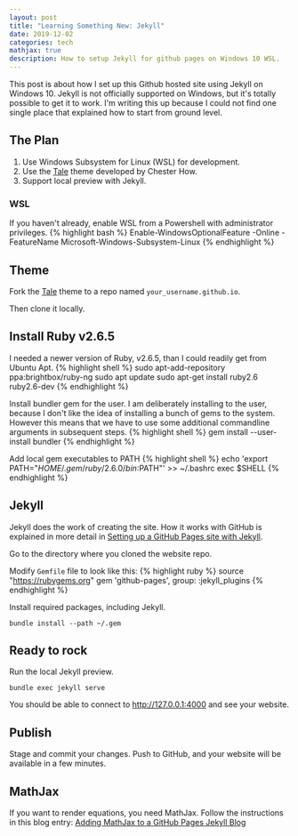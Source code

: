 ```yaml
---
layout: post
title: "Learning Something New: Jekyll"
date: 2019-12-02
categories: tech
mathjax: true
description: How to setup Jekyll for github pages on Windows 10 WSL.
---
```

This post is about how I set up this Github hosted site using Jekyll on Windows 10.  Jekyll is not officially supported on Windows, but it's totally possible to get it to work.  I'm writing this up because I could not find one single place that explained how to start from ground level.

## The Plan
1. Use Windows Subsystem for Linux (WSL) for development.
2. Use the [Tale][tale-url] theme developed by Chester How.
3. Support local preview with Jekyll.

### WSL
If you haven't already, enable WSL from a Powershell with administrator privileges.
{% highlight bash %}
Enable-WindowsOptionalFeature -Online -FeatureName Microsoft-Windows-Subsystem-Linux
{% endhighlight %}

## Theme
Fork the [Tale][tale-url] theme to a repo named `your_username.github.io`.

Then clone it locally.

## Install Ruby v2.6.5
I needed a newer version of Ruby, v2.6.5, than I could readily get from Ubuntu Apt. 
{% highlight shell %}
sudo apt-add-repository ppa:brightbox/ruby-ng
sudo apt update
sudo apt-get install ruby2.6 ruby2.6-dev
{% endhighlight %}

Install bundler gem for the user. I am deliberately installing to the user, because I don't like the idea of installing a bunch of gems to the system.  However this means that we have to use some additional commandline arguments in subsequent steps.
{% highlight shell %}
gem install --user-install bundler 
{% endhighlight %}

Add local gem executables to PATH
{% highlight shell %}
echo 'export PATH="$HOME/.gem/ruby/2.6.0/bin:$PATH"' >> ~/.bashrc
exec $SHELL
{% endhighlight %}

## Jekyll
Jekyll does the work of creating the site. How it works with GitHub is explained in more detail in [Setting up a GitHub Pages site with Jekyll](https://help.github.com/en/github/working-with-github-pages/setting-up-a-github-pages-site-with-jekyll).

Go to the directory where you cloned the website repo.

Modify `Gemfile` file to look like this:
{% highlight ruby %}
source "https://rubygems.org"
gem 'github-pages', group: :jekyll_plugins
{% endhighlight %}

Install required packages, including Jekyll.
```shell
bundle install --path ~/.gem
```

## Ready to rock
Run the local Jekyll preview.
```shell
bundle exec jekyll serve
```
You should be able to connect to http://127.0.0.1:4000 and see your website.

## Publish
Stage and commit your changes. Push to GitHub, and your website will be available in a few minutes.

## MathJax
If you want to render equations, you need MathJax. Follow the instructions in this blog entry: 
[Adding MathJax to a GitHub Pages Jekyll Blog](http://sgeos.github.io/github/jekyll/2016/08/21/adding_mathjax_to_a_jekyll_github_pages_blog.html)

[tale-url]: https://github.com/chesterhow/tale/